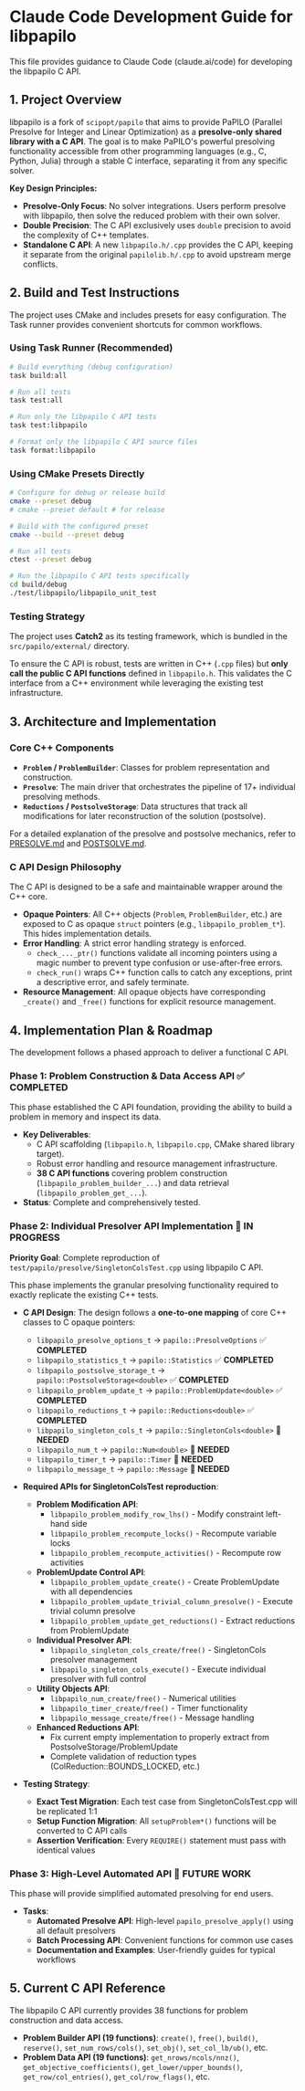 # Claude Code Development Guide for libpapilo

This file provides guidance to Claude Code (claude.ai/code) for developing the libpapilo C API.

## 1. Project Overview

libpapilo is a fork of `scipopt/papilo` that aims to provide PaPILO (Parallel Presolve for Integer and Linear Optimization) as a **presolve-only shared library with a C API**. The goal is to make PaPILO's powerful presolving functionality accessible from other programming languages (e.g., C, Python, Julia) through a stable C interface, separating it from any specific solver.

**Key Design Principles:**
- **Presolve-Only Focus**: No solver integrations. Users perform presolve with libpapilo, then solve the reduced problem with their own solver.
- **Double Precision**: The C API exclusively uses `double` precision to avoid the complexity of C++ templates.
- **Standalone C API**: A new `libpapilo.h/.cpp` provides the C API, keeping it separate from the original `papilolib.h/.cpp` to avoid upstream merge conflicts.

## 2. Build and Test Instructions

The project uses CMake and includes presets for easy configuration. The Task runner provides convenient shortcuts for common workflows.

### Using Task Runner (Recommended)

```bash
# Build everything (debug configuration)
task build:all

# Run all tests
task test:all

# Run only the libpapilo C API tests
task test:libpapilo

# Format only the libpapilo C API source files
task format:libpapilo
```

### Using CMake Presets Directly

```bash
# Configure for debug or release build
cmake --preset debug
# cmake --preset default # for release

# Build with the configured preset
cmake --build --preset debug

# Run all tests
ctest --preset debug

# Run the libpapilo C API tests specifically
cd build/debug
./test/libpapilo/libpapilo_unit_test
```

### Testing Strategy
The project uses **Catch2** as its testing framework, which is bundled in the `src/papilo/external/` directory.

To ensure the C API is robust, tests are written in C++ (`.cpp` files) but **only call the public C API functions** defined in `libpapilo.h`. This validates the C interface from a C++ environment while leveraging the existing test infrastructure.

## 3. Architecture and Implementation

### Core C++ Components
- **`Problem` / `ProblemBuilder`**: Classes for problem representation and construction.
- **`Presolve`**: The main driver that orchestrates the pipeline of 17+ individual presolving methods.
- **`Reductions` / `PostsolveStorage`**: Data structures that track all modifications for later reconstruction of the solution (postsolve).

For a detailed explanation of the presolve and postsolve mechanics, refer to [PRESOLVE.md](./PRESOLVE.md) and [POSTSOLVE.md](./POSTSOLVE.md).

### C API Design Philosophy
The C API is designed to be a safe and maintainable wrapper around the C++ core.
- **Opaque Pointers**: All C++ objects (`Problem`, `ProblemBuilder`, etc.) are exposed to C as opaque `struct` pointers (e.g., `libpapilo_problem_t*`). This hides implementation details.
- **Error Handling**: A strict error handling strategy is enforced.
  - `check_..._ptr()` functions validate all incoming pointers using a magic number to prevent type confusion or use-after-free errors.
  - `check_run()` wraps C++ function calls to catch any exceptions, print a descriptive error, and safely terminate.
- **Resource Management**: All opaque objects have corresponding `_create()` and `_free()` functions for explicit resource management.

## 4. Implementation Plan & Roadmap

The development follows a phased approach to deliver a functional C API.

### Phase 1: Problem Construction & Data Access API ✅ **COMPLETED**

This phase established the C API foundation, providing the ability to build a problem in memory and inspect its data.

- **Key Deliverables**:
    - C API scaffolding (`libpapilo.h`, `libpapilo.cpp`, CMake shared library target).
    - Robust error handling and resource management infrastructure.
    - **38 C API functions** covering problem construction (`libpapilo_problem_builder_...`) and data retrieval (`libpapilo_problem_get_...`).
- **Status**: Complete and comprehensively tested.

### Phase 2: Individual Presolver API Implementation 🚧 **IN PROGRESS**

**Priority Goal**: Complete reproduction of `test/papilo/presolve/SingletonColsTest.cpp` using libpapilo C API.

This phase implements the granular presolving functionality required to exactly replicate the existing C++ tests.

- **C API Design**: The design follows a **one-to-one mapping** of core C++ classes to C opaque pointers:
    - `libpapilo_presolve_options_t` -> `papilo::PresolveOptions` ✅ **COMPLETED**
    - `libpapilo_statistics_t` -> `papilo::Statistics` ✅ **COMPLETED** 
    - `libpapilo_postsolve_storage_t` -> `papilo::PostsolveStorage<double>` ✅ **COMPLETED**
    - `libpapilo_problem_update_t` -> `papilo::ProblemUpdate<double>` ✅ **COMPLETED**
    - `libpapilo_reductions_t` -> `papilo::Reductions<double>` ✅ **COMPLETED**
    - `libpapilo_singleton_cols_t` -> `papilo::SingletonCols<double>` 🚧 **NEEDED**
    - `libpapilo_num_t` -> `papilo::Num<double>` 🚧 **NEEDED**
    - `libpapilo_timer_t` -> `papilo::Timer` 🚧 **NEEDED**
    - `libpapilo_message_t` -> `papilo::Message` 🚧 **NEEDED**

- **Required APIs for SingletonColsTest reproduction**:
    - **Problem Modification API**:
        - `libpapilo_problem_modify_row_lhs()` - Modify constraint left-hand side
        - `libpapilo_problem_recompute_locks()` - Recompute variable locks
        - `libpapilo_problem_recompute_activities()` - Recompute row activities
    - **ProblemUpdate Control API**:
        - `libpapilo_problem_update_create()` - Create ProblemUpdate with all dependencies
        - `libpapilo_problem_update_trivial_column_presolve()` - Execute trivial column presolve
        - `libpapilo_problem_update_get_reductions()` - Extract reductions from ProblemUpdate
    - **Individual Presolver API**:
        - `libpapilo_singleton_cols_create/free()` - SingletonCols presolver management
        - `libpapilo_singleton_cols_execute()` - Execute individual presolver with full control
    - **Utility Objects API**:
        - `libpapilo_num_create/free()` - Numerical utilities
        - `libpapilo_timer_create/free()` - Timer functionality
        - `libpapilo_message_create/free()` - Message handling
    - **Enhanced Reductions API**:
        - Fix current empty implementation to properly extract from PostsolveStorage/ProblemUpdate
        - Complete validation of reduction types (ColReduction::BOUNDS_LOCKED, etc.)

- **Testing Strategy**:
    - **Exact Test Migration**: Each test case from SingletonColsTest.cpp will be replicated 1:1
    - **Setup Function Migration**: All `setupProblem*()` functions will be converted to C API calls
    - **Assertion Verification**: Every `REQUIRE()` statement must pass with identical values

### Phase 3: High-Level Automated API 🚧 **FUTURE WORK**

This phase will provide simplified automated presolving for end users.

- **Tasks**:
    - **Automated Presolve API**: High-level `papilo_presolve_apply()` using all default presolvers
    - **Batch Processing API**: Convenient functions for common use cases
    - **Documentation and Examples**: User-friendly guides for typical workflows

## 5. Current C API Reference

The libpapilo C API currently provides 38 functions for problem construction and data access.

- **Problem Builder API (19 functions)**: `create()`, `free()`, `build()`, `reserve()`, `set_num_rows/cols()`, `set_obj()`, `set_col_lb/ub()`, etc.
- **Problem Data API (19 functions)**: `get_nrows/ncols/nnz()`, `get_objective_coefficients()`, `get_lower/upper_bounds()`, `get_row/col_entries()`, `get_col/row_flags()`, etc.